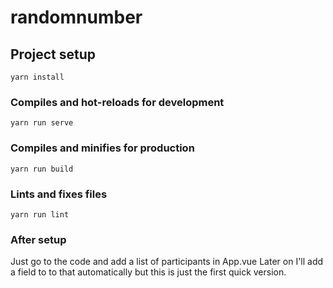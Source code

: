 # randomnumber

## Project setup
```
yarn install
```

### Compiles and hot-reloads for development
```
yarn run serve
```

### Compiles and minifies for production
```
yarn run build
```

### Lints and fixes files
```
yarn run lint
```
### After setup
Just go to the code and add a list of participants in App.vue
Later on I'll add a field to to that automatically but this is just the first quick version.
